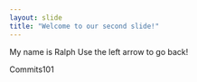 ```yaml
---
layout: slide
title: "Welcome to our second slide!"
---
```

My name is Ralph 
Use the left arrow to go back!

Commits101
